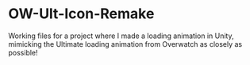 # OW-Ult-Icon-Remake
Working files for a project where I made a loading animation in Unity, mimicking the Ultimate loading animation from Overwatch as closely as possible! 
